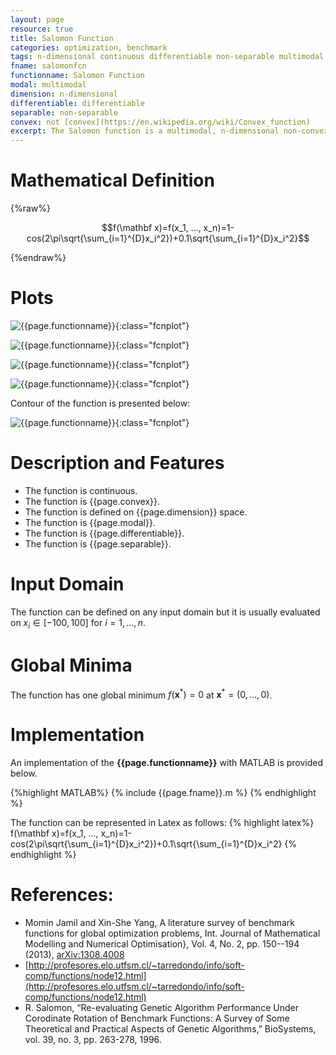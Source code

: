 ```yaml
---
layout: page
resource: true
title: Salomon Function
categories: optimization, benchmark
tags: n-dimensional continuous differentiable non-separable multimodal non-convex
fname: salomonfcn
functionname: Salomon Function
modal: multimodal
dimension: n-dimensional
differentiable: differentiable
separable: non-separable
convex: not [convex](https://en.wikipedia.org/wiki/Convex_function)
excerpt: The Salomon function is a multimodal, n-dimensional non-convex mathematical function widely used for testing optimization algorithms
---
```


# Mathematical Definition

{%raw%}

$$f(\mathbf x)=f(x_1, ..., x_n)=1-cos(2\pi\sqrt{\sum_{i=1}^{D}x_i^2})+0.1\sqrt{\sum_{i=1}^{D}x_i^2}$$

{%endraw%}

# Plots
![{{page.functionname}}]({{site.baseurl}}/doc/plots/{{page.fname}}.png){:class="fcnplot"}

![{{page.functionname}}]({{site.baseurl}}/doc/plots/{{page.fname}}_2.png){:class="fcnplot"}

![{{page.functionname}}]({{site.baseurl}}/doc/plots/{{page.fname}}_3.png){:class="fcnplot"}

![{{page.functionname}}]({{site.baseurl}}/doc/plots/{{page.fname}}_4.png){:class="fcnplot"}

Contour of the function is presented below:

![{{page.functionname}}]({{site.baseurl}}/doc/plots/{{page.fname}}_contour.png){:class="fcnplot"}

# Description and Features
* The function is continuous.
* The function is {{page.convex}}.
* The function is defined on {{page.dimension}} space.
* The function is {{page.modal}}.
* The function is {{page.differentiable}}.
* The function is {{page.separable}}.

# Input Domain
The function can be defined on any input domain but it is usually evaluated on $x_i \in [-100, 100]$ for $i=1, ..., n$.

# Global Minima
The function has one global minimum $f(\textbf{x}^{\ast})=0$ at $\textbf{x}^{\ast} = (0, ..., 0)$.

# Implementation
An implementation of the **{{page.functionname}}** with MATLAB is provided below. 

{%highlight MATLAB%}
{% include {{page.fname}}.m %}
{% endhighlight %}

The function can be represented in Latex as follows:
{% highlight latex%}
f(\mathbf x)=f(x_1, ..., x_n)=1-cos(2\pi\sqrt{\sum_{i=1}^{D}x_i^2})+0.1\sqrt{\sum_{i=1}^{D}x_i^2}
{% endhighlight %}

# References:
* Momin Jamil and Xin-She Yang, A literature survey of benchmark functions for global optimization problems, Int. Journal of Mathematical Modelling 
and Numerical Optimisation}, Vol. 4, No. 2, pp. 150--194 (2013), [arXiv:1308.4008](arXiv:1308.4008)
* [http://profesores.elo.utfsm.cl/~tarredondo/info/soft-comp/functions/node12.html](http://profesores.elo.utfsm.cl/~tarredondo/info/soft-comp/functions/node12.html)
* R. Salomon, “Re-evaluating Genetic Algorithm Performance Under Corodinate Rotation
of Benchmark Functions: A Survey of Some Theoretical and Practical Aspects of
Genetic Algorithms,” BioSystems, vol. 39, no. 3, pp. 263-278, 1996.
